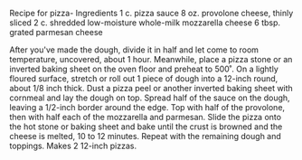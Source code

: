 Recipe for pizza-
Ingredients
1 c. pizza sauce
8 oz. provolone cheese, thinly sliced
2 c. shredded low-moisture whole-milk mozzarella cheese
6 tbsp. grated parmesan cheese

After you've made the dough, divide it in half and let come to room temperature, uncovered, about 1 hour. Meanwhile, place a pizza stone or an inverted baking sheet on the oven floor and preheat to 500˚.
On a lightly floured surface, stretch or roll out 1 piece of dough into a 12-inch round, about 1/8 inch thick. Dust a pizza peel or another inverted baking sheet with cornmeal and lay the dough on top.
Spread half of the sauce on the dough, leaving a 1/2-inch border around the edge. Top with half of the provolone, then with half each of the mozzarella and parmesan.
Slide the pizza onto the hot stone or baking sheet and bake until the crust is browned and the cheese is melted, 10 to 12 minutes. Repeat with the remaining dough and toppings. Makes 2 12-inch pizzas.